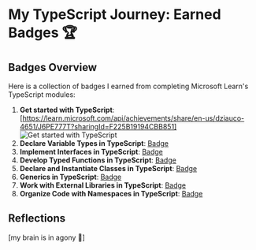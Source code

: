 # My TypeScript Journey: Earned Badges 🏆

## Badges Overview

Here is a collection of badges I earned from completing Microsoft Learn's TypeScript modules:

1. **Get started with TypeScript**:[https://learn.microsoft.com/api/achievements/share/en-us/dziauco-4651/J6PE777T?sharingId=F225B19194CBB851] <img src=" https://learn.microsoft.com/en-us/training/achievements/typescript/typescript-get-started.svg" alt="Get started with TypeScript">
2. **Declare Variable Types in TypeScript**: [Badge](https://learn.microsoft.com/api/achievements/share/en-us/ValeryDluski/HYTXXB38?sharingId=10189BC4D7E76BC1)
3. **Implement Interfaces in TypeScript**: [Badge](badge-link)
4. **Develop Typed Functions in TypeScript**: [Badge](badge-link)
5. **Declare and Instantiate Classes in TypeScript**: [Badge](badge-link)
6. **Generics in TypeScript**: [Badge](badge-link)
7. **Work with External Libraries in TypeScript**: [Badge](badge-link)
8. **Organize Code with Namespaces in TypeScript**: [Badge](badge-link)

## Reflections

[my brain is in agony :monkey:]